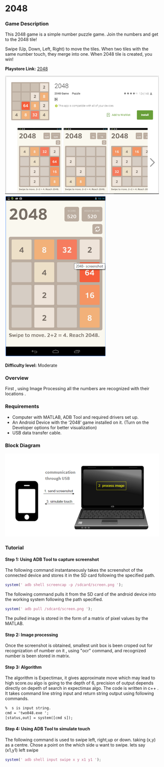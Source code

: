 # 2048

### Game Description

This 2048 game is a simple number puzzle game. Join the numbers and get to the 2048 tile!

Swipe (Up, Down, Left, Right) to move the tiles. When two tiles with the same number touch, they merge into one. When 2048 tile is created, you win!

**Playstore Link:** [2048](https://play.google.com/store/apps/details?id=game2048.b2048game.twozerofoureight2048.game)

![Playstore](/Images/playstore_2048.png) 
![Image](/Images/game_2048.png)

**Difficulty level:** Moderate

### Overview

First , using Image Processing all the numbers are recognized with their locations .  

### Requirements

- Computer with MATLAB, ADB Tool and required drivers set up.
- An Android Device with the ‘2048’ game installed on it. (Turn on the Developer options for better visualization)
- USB data transfer cable.

### Block Diagram

![BlockDiagram](/Images/BlockDiagram.png)

### Tutorial

#### Step 1: Using ADB Tool to capture screenshot

The following command instantaneously takes the screenshot of the connected device and stores it in the SD card following the specified path.
  
  ```MATLAB                     
system(' adb shell screencap -p /sdcard/screen.png ');
```       

The following command pulls it from the SD card of the android device into the working system following the path specified.

```MATLAB
system(' adb pull /sdcard/screen.png ');
  ```
  
The pulled image is stored in the form of a matrix of pixel values by the MATLAB.
                
                
#### Step 2: Image processing

Once the screenshot is obtained, smallest unit box is been croped out for recognization of number on it , using "ocr" command, and recognized number  is been stored in matrix.

#### Step 3: Algorithm

The algorithm is Expectimax, it gives approximate move which may lead to high score.ou algo is going to the depth of 6, precision of output depends directly on depeth of search in expectimax algo.
The code is written in c++ . It takes command line string input and return string output using following commands.

```
%  s is input string.
cmd = 'two048.exe ';
[status,out] = system([cmd s]);
```

#### Step 4: Using ADB Tool to simulate touch

The following command is used to swipe left, right,up or down. 
taking  (x,y) as a centre.
Chose a point on the which side u want to swipe. lets say (x1,y1) left swipe

```MATLAB
system(' adb shell input swipe x y x1 y1 ');
```               